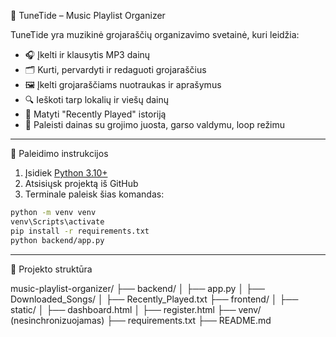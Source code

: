 🎵 TuneTide – Music Playlist Organizer

TuneTide yra muzikinė grojaraščių organizavimo svetainė, kuri leidžia:

- 🎧 Įkelti ir klausytis MP3 dainų
- 🗂 Kurti, pervardyti ir redaguoti grojaraščius
- 🖼 Įkelti grojaraščiams nuotraukas ir aprašymus
- 🔍 Ieškoti tarp lokalių ir viešų dainų
- 📜 Matyti "Recently Played" istoriją
- 🎵 Paleisti dainas su grojimo juosta, garso valdymu, loop režimu

-----------------------------------------------------------------------

🚀 Paleidimo instrukcijos

1. Įsidiek [Python 3.10+](https://www.python.org/downloads/)
2. Atsisiųsk projektą iš GitHub
3. Terminale paleisk šias komandas:

```bash
python -m venv venv
venv\Scripts\activate
pip install -r requirements.txt
python backend/app.py
``` 
-----------------------------------------------------------------------

📁 Projekto struktūra

music-playlist-organizer/
├── backend/
│ ├── app.py
│ ├── Downloaded_Songs/
│ ├── Recently_Played.txt
├── frontend/
│ ├── static/
│ ├── dashboard.html
│ ├── register.html
├── venv/ (nesinchronizuojamas)
├── requirements.txt
├── README.md